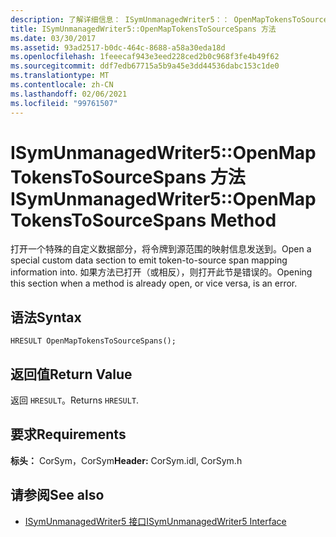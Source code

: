 ```yaml
---
description: 了解详细信息： ISymUnmanagedWriter5：： OpenMapTokensToSourceSpans 方法
title: ISymUnmanagedWriter5::OpenMapTokensToSourceSpans 方法
ms.date: 03/30/2017
ms.assetid: 93ad2517-b0dc-464c-8688-a58a30eda18d
ms.openlocfilehash: 1feeecaf943e3eed228ced2b0c968f3fe4b49f62
ms.sourcegitcommit: ddf7edb67715a5b9a45e3dd44536dabc153c1de0
ms.translationtype: MT
ms.contentlocale: zh-CN
ms.lasthandoff: 02/06/2021
ms.locfileid: "99761507"
---
```

# <a name="isymunmanagedwriter5openmaptokenstosourcespans-method"></a><span data-ttu-id="3a2b7-103">ISymUnmanagedWriter5::OpenMapTokensToSourceSpans 方法</span><span class="sxs-lookup"><span data-stu-id="3a2b7-103">ISymUnmanagedWriter5::OpenMapTokensToSourceSpans Method</span></span>

<span data-ttu-id="3a2b7-104">打开一个特殊的自定义数据部分，将令牌到源范围的映射信息发送到。</span><span class="sxs-lookup"><span data-stu-id="3a2b7-104">Open a special custom data section to emit token-to-source span mapping information into.</span></span> <span data-ttu-id="3a2b7-105">如果方法已打开（或相反），则打开此节是错误的。</span><span class="sxs-lookup"><span data-stu-id="3a2b7-105">Opening this section when a method is already open, or vice versa, is an error.</span></span>  
  
## <a name="syntax"></a><span data-ttu-id="3a2b7-106">语法</span><span class="sxs-lookup"><span data-stu-id="3a2b7-106">Syntax</span></span>  
  
```idl  
HRESULT OpenMapTokensToSourceSpans();  
```  
  
## <a name="return-value"></a><span data-ttu-id="3a2b7-107">返回值</span><span class="sxs-lookup"><span data-stu-id="3a2b7-107">Return Value</span></span>  

 <span data-ttu-id="3a2b7-108">返回 `HRESULT`。</span><span class="sxs-lookup"><span data-stu-id="3a2b7-108">Returns `HRESULT`.</span></span>  
  
## <a name="requirements"></a><span data-ttu-id="3a2b7-109">要求</span><span class="sxs-lookup"><span data-stu-id="3a2b7-109">Requirements</span></span>  

 <span data-ttu-id="3a2b7-110">**标头：** CorSym，CorSym</span><span class="sxs-lookup"><span data-stu-id="3a2b7-110">**Header:** CorSym.idl, CorSym.h</span></span>  
  
## <a name="see-also"></a><span data-ttu-id="3a2b7-111">请参阅</span><span class="sxs-lookup"><span data-stu-id="3a2b7-111">See also</span></span>

- [<span data-ttu-id="3a2b7-112">ISymUnmanagedWriter5 接口</span><span class="sxs-lookup"><span data-stu-id="3a2b7-112">ISymUnmanagedWriter5 Interface</span></span>](isymunmanagedwriter5-interface.md)
